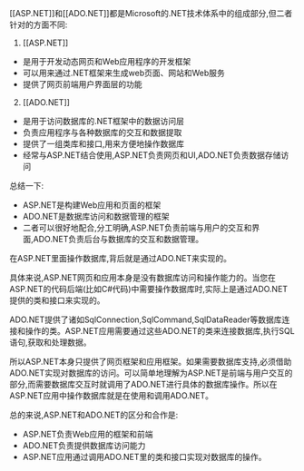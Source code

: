 [[ASP.NET]]和[[ADO.NET]]都是Microsoft的.NET技术体系中的组成部分,但二者针对的方面不同:

1. [[ASP.NET]]

- 是用于开发动态网页和Web应用程序的开发框架
- 可以用来通过.NET框架来生成web页面、网站和Web服务
- 提供了网页前端用户界面层的功能

2. [[ADO.NET]]

- 是用于访问数据库的.NET框架中的数据访问层
- 负责应用程序与各种数据库的交互和数据提取
- 提供了一组类库和接口,用来方便地操作数据库
- 经常与ASP.NET结合使用,ASP.NET负责网页和UI,ADO.NET负责数据存储访问

总结一下:

- ASP.NET是构建Web应用和页面的框架
- ADO.NET是数据库访问和数据管理的框架
- 二者可以很好地配合,分工明确,ASP.NET负责前端与用户的交互和界面,ADO.NET负责后台与数据库的交互和数据管理。


在ASP.NET里面操作数据库,背后就是通过ADO.NET来实现的。

具体来说,ASP.NET网页和应用本身是没有数据库访问和操作能力的。当您在ASP.NET的代码后端(比如C#代码)中需要操作数据库时,实际上是通过ADO.NET提供的类和接口来实现的。

ADO.NET提供了诸如SqlConnection,SqlCommand,SqlDataReader等数据库连接和操作的类。ASP.NET应用需要通过这些ADO.NET的类来连接数据库,执行SQL语句,获取和处理数据。

所以ASP.NET本身只提供了网页框架和应用框架。如果需要数据库支持,必须借助ADO.NET实现对数据库的访问。可以简单地理解为ASP.NET是前端与用户交互的部分,而需要数据库交互时就调用了ADO.NET进行具体的数据库操作。所以在ASP.NET应用中操作数据库就是在使用和调用ADO.NET。

总的来说,ASP.NET和ADO.NET的区分和合作是:

- ASP.NET负责Web应用的框架和前端
- ADO.NET负责提供数据库访问能力
- ASP.NET应用通过调用ADO.NET里的类和接口实现对数据库的操作。